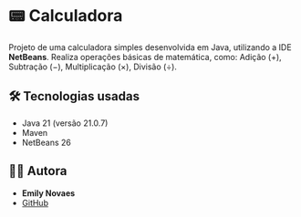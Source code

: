 # 📟 Calculadora
Projeto de uma calculadora simples desenvolvida em Java, utilizando a IDE **NetBeans**. Realiza operações básicas de matemática, como: Adição (+), Subtração (−), Multiplicação (×), Divisão (÷).


## 🛠️ Tecnologias usadas
- Java 21 (versão 21.0.7)
- Maven
- NetBeans 26

## 👩‍💻 Autora
- **Emily Novaes**
- [GitHub](https://github.com/Emily-Novaes)
